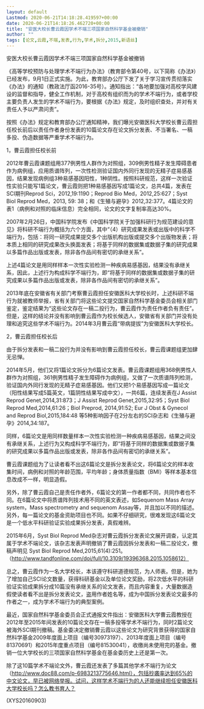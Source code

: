```yaml
---
layout: default
Lastmod: 2020-06-21T14:18:28.419597+00:00
date: 2020-06-21T14:18:26.462720+00:00
title: "安医大校长曹云霞因学术不端三项国家自然科学基金被撤销"
author: ""
tags: [论文,云霞,不端,发表,行为,学术,拆分,2015,新语丝]
---
```


安医大校长曹云霞因学术不端三项国家自然科学基金被撤销

《高等学校预防与处理学术不端行为办法》（教育部令第40号，以下简称《办法》）已经发布，9月1日正式实施。为此，教育部办公厅下发了关于学习宣传贯彻落实《办法》的通知（教政法厅函2016-35号）。通知指出：“各地要加强对高校学风建设的监督和指导，健全工作机制，对于高校有组织而为的学术不端行为，或者学校主要负责人发生的学术不端行为，要根据《办法》规定，及时组织查处，并对有关责任人予以严肃问责”。

按照《办法》规定和教育部办公厅通知精神，我们曝光安徽医科大学校长曹云霞担任校长前后以责任作者身份发表的10篇论文存在论文拆分发表、不当署名、一稿多投、伪造数据等严重学术不端行为。

1，曹云霞担任校长前

2012年曹云霞课题组用377例男性人群作为对照组，309例男性精子发生障碍患者作为病例组，应用质谱阵列，一次性检测验证国内外同行发现的无精子症易感基因，结果发现病例组3种易感基因阳性，1种阴性。按照科研规范，这样一次验证性实验只能写1篇论文，曹云霞则把1种易感基因写成1篇论文，总共4篇，发表在SCI期刊Reprod Sci，2012,19:1190；Reprod Bio Med，2012,25:627；Syst Biol Reprod Med，2013, 59: 38；和《生殖与避孕》2012,32:377。4篇论文的表1（病例和对照的临床信息）完全相同，论文的文字复制率高达30%。

2007年2月26日，中国科学院发布《中国科学院关于加强科研行为规范建设的意见》将科研不端行为概括为六个方面，其中“（4）研究成果发表或出版中的科学不端行为，包括：将同一研究成果提交多个出版机构出版或提交多个出版物发表；将本质上相同的研究成果改头换面发表；将基于同样的数据集或数据子集的研究成果以多篇作品出版或发表，除非各作品间有密切的承继关系”。

上述4篇论文是用同样样本一次性实验检测一种疾病易感基因，结果没有承继关系，因此，上述行为构成科学不端行为，即“将基于同样的数据集或数据子集的研究成果以多篇作品出版或发表，除非各作品间有密切的承继关系”。

2013年底在安徽省有关部门考察曹云霞担任安徽医科大学校长时，上述科研不端行为就被教师举报，省有关部门将这些论文提交国家自然科学基金委员会相关部门鉴定，鉴定结果为“这些论文存在一稿二投行为，曹云霞作为责任作者负有责任”。 但是，这样的结论并没有影响到曹云霞作为校长候选人，安徽省有关部门并没有处理和追究这些学术不端行为。2014年3月曹云霞“带病提拔”为安徽医科大学校长。

2，曹云霞担任校长后

由于拆分发表和一稿二投行为并没有影响到曹云霞担任校长，曹云霞课题组更加肆无忌惮。

2014年5月，他们又将1篇论文拆分为6篇论文发表。曹云霞课题组用368例男性人群作为对照组，361例男性精子发生障碍作为病例组，又做了一次质谱阵列检测，验证国内外同行发现的无精子症易感基因。他们又把1个易感基因写成一篇论文（阳性结果写成5篇英文，1篇阴性结果写成中文），一共6篇，连续发表在J Assist Reprod Genet,2014,31:873；J Assist Reprod Genet,2015,32:95；Syst Biol Reprod Med,2014,61:26；Biol Preprod, 2014,91:52; Eur J Obst & Gynecol and Reprod Biol,2015,184:48 等5种影响因子在2分左右的SCI杂志和《生殖与避孕》2014,34:187。

同样，6篇论文是用同样数量样本一次性实验检测一种疾病易感基因，结果之间没有承继关系，上述行为又构成科学不端行为，即“将基于同样的数据集或数据子集的研究成果以多篇作品出版或发表，除非各作品间有密切的承继关系”。

曹云霞课题组为了让读者看不出这6篇论文是拆分发表论文，将6篇论文的样本收集时间，病例和对照的年龄范围，平均年龄；身体质量指数（BMI）等样本基本信息改成不一样，明显造假。

另外，除了曹云霞自己是责任作者外，6篇论文的第一作者都不同，共同作者也不同。在6篇论文中将质谱阵列技术用不同的英文表述，如Sequenom Mass Array system，Mass spectrometry and sequenom Assay等，并且加以不同的描述。另外，每一篇论文的基金资助项目也不同。如果不仔细研究，很难发现这6篇论文是一个低水平科研验证实验成果拆分发表，真假难辨。

2015年6月，Syst Biol Reprod Med杂志对曹云霞拆分发表论文展开调查，认定其属于学术不端论文，该杂志发表声明撤销了曹云霞因拆分发表和一稿二投论文，撤稿声明见 Syst Biol Reprod Med,2015,61(4):251。（http://www.tandfonline.com/doi/full/10.3109/19396368.2015.1058612）

总之，曹云霞作为一名大学校长，本该遵守科研道德规范，为人师表。但是，她为了增加自己SCI论文数量，获得科研基金以及单位论文奖励，将2次低水平的科研验证实验成果拆分成10篇没有承继关系的论文发表，而且内容重复，大量数据造假使读者看不出是拆分发表论文，盗用作者姓名等，成为中国拆分发表论文最多的作者之一，成为学术不端行为的典型案例。

最近，国家自然科学基金委员会正式通报文件指出：安徽医科大学曹云霞教授在2012年至2015年间发表的10篇论文存在一稿多投等学术不端行为，同时2篇论文被海外SCI期刊撤稿。基金委决定撤销曹云霞以这些论文为研究背景获得的国家自然科学基金2009年度面上项目（编号30973197）、2013年度面上项目（编号81370691）和2015年度重点项目（编号81530041），收缴尚未使用完的基金。撤销一位大学校长的三项国家自然科学基金在基金委历史上还是第一次。

除了这10篇学术不端论文外，曹云霞还发表了多篇其他学术不端行为论文（http://www.doc88.com/p-6983213775646.html），包括抄袭率达到65%的中文论文，早已被网络举报。试问，这样学术不端行为的人还能继续担任安徽医科大学校长吗？怎么教书育人？

(XYS20160903)

